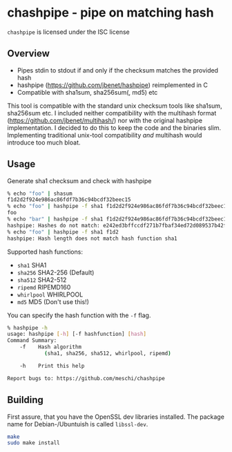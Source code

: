 # chashpipe - pipe on matching hash
`chashpipe` is licensed under the ISC license

## Overview
- Pipes stdin to stdout if and only if the checksum matches the provided hash
- hashpipe (https://github.com/jbenet/hashpipe) reimplemented in C
- Compatible with sha1sum, sha256sum(, md5) etc

This tool is compatible with the standard unix checksum tools like sha1sum, sha256sum etc.
I included neither compatibility with the multihash format (https://github.com/jbenet/multihash/) nor with the original hashpipe implementation. I decided to do this to keep the code and the binaries slim. Implementing traditional unix-tool compatibility *and* multihash would introduce too much bloat.

## Usage
Generate sha1 checksum and check with hashpipe
```sh
% echo "foo" | shasum
f1d2d2f924e986ac86fdf7b36c94bcdf32beec15
% echo "foo" | hashpipe -f sha1 f1d2d2f924e986ac86fdf7b36c94bcdf32beec15
foo
% echo "bar" | hashpipe -f sha1 f1d2d2f924e986ac86fdf7b36c94bcdf32beec15
hashpipe: Hashes do not match: e242ed3bffccdf271b7fbaf34ed72d089537b42f
% echo "foo" | hashpipe -f sha1 f1d2
hashpipe: Hash length does not match hash function sha1
```

Supported hash functions:
- `sha1`	SHA1
- `sha256`	SHA2-256	(Default)
- `sha512`	SHA2-512
- `ripemd`	RIPEMD160
- `whirlpool`	WHIRLPOOL
- `md5`		MD5		(Don't use this!)

You can specify the hash function with the `-f` flag.

```sh
% hashpipe -h
usage: hashpipe [-h] [-f hashfunction] [hash]
Command Summary:
	-f    Hash algorithm
			(sha1, sha256, sha512, whirlpool, ripemd)

	-h    Print this help

Report bugs to: https://github.com/meschi/chashpipe
```

## Building
First assure, that you have the OpenSSL dev libraries installed. The package name for Debian-/Ubuntuish is called `libssl-dev`.

```sh
make
sudo make install
```

